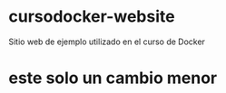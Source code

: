 # cursodocker-website
Sitio web de ejemplo utilizado en el curso de Docker
# este solo un cambio menor
